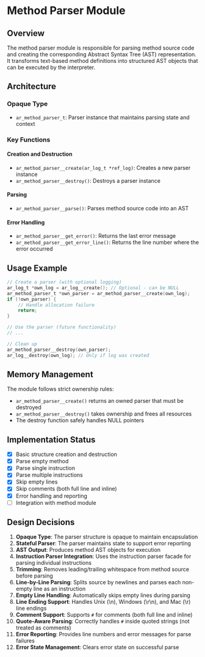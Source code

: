 # Method Parser Module

## Overview

The method parser module is responsible for parsing method source code and creating the corresponding Abstract Syntax Tree (AST) representation. It transforms text-based method definitions into structured AST objects that can be executed by the interpreter.

## Architecture

### Opaque Type

- `ar_method_parser_t`: Parser instance that maintains parsing state and context

### Key Functions

#### Creation and Destruction

- `ar_method_parser__create(ar_log_t *ref_log)`: Creates a new parser instance
- `ar_method_parser__destroy()`: Destroys a parser instance

#### Parsing

- `ar_method_parser__parse()`: Parses method source code into an AST

#### Error Handling

- `ar_method_parser__get_error()`: Returns the last error message
- `ar_method_parser__get_error_line()`: Returns the line number where the error occurred

## Usage Example

```c
// Create a parser (with optional logging)
ar_log_t *own_log = ar_log__create(); // Optional - can be NULL
ar_method_parser_t *own_parser = ar_method_parser__create(own_log);
if (!own_parser) {
    // Handle allocation failure
    return;
}

// Use the parser (future functionality)
// ...

// Clean up
ar_method_parser__destroy(own_parser);
ar_log__destroy(own_log); // Only if log was created
```

## Memory Management

The module follows strict ownership rules:

- `ar_method_parser__create()` returns an owned parser that must be destroyed
- `ar_method_parser__destroy()` takes ownership and frees all resources
- The destroy function safely handles NULL pointers

## Implementation Status

- [x] Basic structure creation and destruction
- [x] Parse empty method
- [x] Parse single instruction
- [x] Parse multiple instructions
- [x] Skip empty lines
- [x] Skip comments (both full line and inline)
- [x] Error handling and reporting
- [ ] Integration with method module

## Design Decisions

1. **Opaque Type**: The parser structure is opaque to maintain encapsulation
2. **Stateful Parser**: The parser maintains state to support error reporting
3. **AST Output**: Produces method AST objects for execution
4. **Instruction Parser Integration**: Uses the instruction parser facade for parsing individual instructions
5. **Trimming**: Removes leading/trailing whitespace from method source before parsing
6. **Line-by-Line Parsing**: Splits source by newlines and parses each non-empty line as an instruction
7. **Empty Line Handling**: Automatically skips empty lines during parsing
8. **Line Ending Support**: Handles Unix (\n), Windows (\r\n), and Mac (\r) line endings
9. **Comment Support**: Supports `#` for comments (both full line and inline)
10. **Quote-Aware Parsing**: Correctly handles `#` inside quoted strings (not treated as comments)
11. **Error Reporting**: Provides line numbers and error messages for parse failures
12. **Error State Management**: Clears error state on successful parse